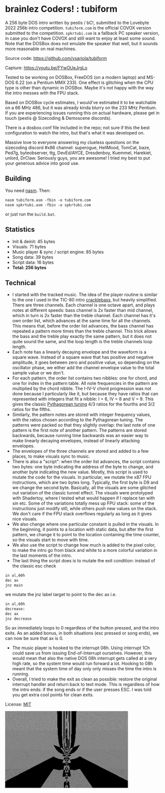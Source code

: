 # brainlez Coders! : tubiform

A 256 byte DOS intro written by pestis / bC!, submitted to the Lovebyte
2022 256b intro competition. `tubiform.com` is the official COVOX
version submitted to the competition. `spkrtubi.com` is a fallback PC
speaker version, in case you don't have COVOX and still want to enjoy at
least some sound. Note that the DOSBox does not emulate the speaker that
well, but it sounds more reasonable on real machines.

Source code: https://github.com/vsariola/tubiform

Capture: https://youtu.be/FYwOUeJrgLo

Tested to be working on DOSBox, FreeDOS (on a modern laptop) and MS-DOS
6.22 (on a Pentium MMX 233). One effect is glitching when the CPU type
is other than dynamic in DOSBox. Maybe it's not happy with the way the
intro messes with the FPU stack.

Based on DOSBox cycle estimates, I would've estimated it to be watchable
on a 66 MHz 486, but it was already kinda blurry on the 233 MHz Pentium.
If you are experiencing issues running this on actual hardware, please
get in touch (pestis @ Sizecoding & Demoscene discords).

There is a dosbox.conf file included in the repo; not sure if this the
best configuration to watch the intro, but that's what it was developed
on.

Massive love to everyone answering my clueless questions on the
sizecoding discord #x86 channel: superogue, HellMood, TomCat, baze,
Ped7g, byteobserver, ttg, DevEd/AYCE, Dresdenboy, Kuemmel, Harekiet,
unlord, DrClaw. Seriously guys, you are awesome! I tried my best to put
your generous advice into good use.

## Building

You need [nasm](https://nasm.us/). Then:

```
nasm tubiform.asm -fbin -o tubiform.com
nasm spkrtubi.asm -fbin -o spkrtubi.com
```

or just run the `build.bat`.

## Statistics

- Init & deinit: 45 bytes
- Visuals: 71 bytes
- Music player & sync / script engine: 85 bytes
- Song data: 39 bytes
- Script data: 16 bytes
- **Total: 256 bytes**

## Technical

- I started with the tracked music. The idea of the player routine is
  similar to the one I used in the TIC-80 intro
  [cracklebass](https://github.com/vsariola/cracklebass), but heavily
  simplified. There are three channels. Each channel is one octave
  apart, and plays notes at different speeds: bass channel is 2x faster
  than mid channel, which in turn is 2x faster than the treble channel.
  Each channel has it's own order list, which advances at the same time
  for all the channels. This means that, before the order list advances,
  the bass channel has repeated a pattern more times than the treble
  channel. This trick allows the bass and the treble play exactly the
  same pattern, but it does not quite sound the same, and the loop
  length is the treble channels loop length.
- Each note has a linearly decaying envelope and the waveform is a
  square wave. Instead of a square wave that has positive and negative
  amplitude, it goes between zero and positive value, so depending on
  the oscillator phase, we either add the channel envelope value to the
  total sample value or we don't.
- For each pattern, the order list contains two nibbles: one for chord,
  and one for index in the pattern table. All note frequencies in the
  pattern are multiplied by the chord nibble. The I-IV-V chord
  progression was not done because I particularly like it, but because
  they have ratios that can represented with integers that fit a nibble:
  I = 6, IV = 8 and V = 9. This gives the classic
  [Pythagorean tuning](https://en.wikipedia.org/wiki/Pythagorean_tuning)
  4/3 ratios for the fourths and 3/2 ratios for the fifths.
- Similarly, the pattern notes are stored with integer frequency values,
  with the ratios chosen according to the Pythagorean tuning. The
  patterns were packed so that they slightly overlap: the last note of
  one pattern is the first note of another pattern. The patterns are
  stored backwards, because running time backwards was an easier way to
  make linearly decaying envelopes, instead of linearly attacking
  envelopes.
- The envelopes of the three channels are stored and added to a few
  places, to make visuals sync to music.
- There is also a "script": when the order list advances, the script
  contains two bytes: one byte indicating the address of the byte to
  change, and another byte indicating the new value. Mostly, this script
  is used to mutate the code for the visuals. In particular, we mutate
  the x87 FPU instructions, which are two bytes long. Typically, the
  first byte is D9 and we change the second byte. Basically, all the
  visuals are some glitched out variation of the classic tunnel effect.
  The visuals were prototyped with Shadertoy, where I tested what would
  happen if I replace tan with sin etc. Some of the variations totally
  mess up FPU stack: some of the instructions just modify st0, while
  others push new values on the stack. We don't care if the FPU stack
  overflows regularly as long as it gives nice visuals.
- We also change where one particular constant is pulled in the visuals.
  In the beginning, it points to a location with static data, but after
  the first pattern, we change it to point to the location containing
  the time counter, so the visuals start to move with time.
- We also use the script to change how much is added to the pixel color,
  to make the intro go from black and white to a more colorful variation
  in the last moments of the intro.
- The last thing the script does is to mutate the exit condition:
  instead of the classic esc check
```
in al,60h
dec ax
jnz main
```
we mutate the jnz label target to point to the dec ax i.e.
```
in al,60h
decrease:
dec ax
jnz decrease
```
So ax immediately loops to 0 regardless of the button pressed, and the
intro exits. As an added bonus, in both situations (esc pressed or song
ends), we can now be sure that ax is 0.
- The music player is hooked to the interrupt 08h. Using interrupt 1Ch
  could save us from issuing End-of-Interrupt ourselves. However, this
  would mean that also the native DOS 08h interrupt gets called at a
  very high rate, so the system time would run forward a lot. Hooking to
  08h meant that the system time of day only only misses the time the
  intro is running.
- Overall, I tried to make the exit as clean as possible: restore the
  original interrupt handler and return back to text mode. This is
  regardless of how the intro ends: if the song ends or if the user
  presses ESC. I was told you get extra cool points for clean exits.

License: [MIT](LICENSE)

![Screenshot of the intro](screenshot.png)